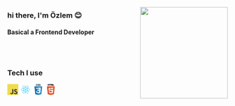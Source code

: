 <img src="https://media.giphy.com/media/v1.Y2lkPTc5MGI3NjExMGQ0YzliNTg2Yjg3MTExZDFlZDllNmExNzJiYjg4N2U4MzMzNzczMCZjdD1n/QX15lZJbifeQPzcNDt/giphy.gif"
align="right" width="200" height="210"/>

### hi there, I'm Özlem :blush:

#### Basical a Frontend Developer

<br/>
<br/>

### Tech I use

<img src="https://raw.githubusercontent.com/github/explore/80688e429a7d4ef2fca1e82350fe8e3517d3494d/topics/javascript/javascript.png" width="25" hidth="25"> <img src="https://raw.githubusercontent.com/github/explore/80688e429a7d4ef2fca1e82350fe8e3517d3494d/topics/react/react.png" width="25" hidth="25"> <img src="https://raw.githubusercontent.com/github/explore/80688e429a7d4ef2fca1e82350fe8e3517d3494d/topics/css/css.png" width="25" hidth="25"> <img src="https://raw.githubusercontent.com/github/explore/80688e429a7d4ef2fca1e82350fe8e3517d3494d/topics/html/html.png" width="25" hidth="25">
